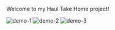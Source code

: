 Welcome to my Haul Take Home project!

![demo-1](demo1.png)
![demo-2](demo2.png)
![demo-3](demo3.png)
